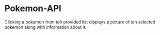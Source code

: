 # Pokemon-API

Clicking a pokemon from teh provided list displays a picture of teh selected pokemon along with information about it.
